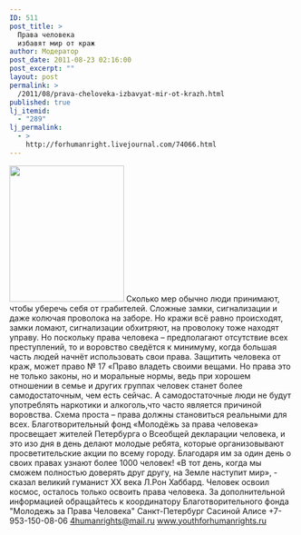 ```yaml
---
ID: 511
post_title: >
  Права человека
  избавят мир от краж
author: Модератор
post_date: 2011-08-23 02:16:00
post_excerpt: ""
layout: post
permalink: >
  /2011/08/prava-cheloveka-izbavyat-mir-ot-krazh.html
published: true
lj_itemid:
  - "289"
lj_permalink:
  - >
    http://forhumanright.livejournal.com/74066.html
---
```

<a href="http://pics.livejournal.com/forhumanright/pic/00008r2h/"><img src="http://pics.livejournal.com/forhumanright/pic/00008r2h" width="202" height="240" border='0'/></a> Сколько мер обычно люди принимают, чтобы уберечь себя от грабителей. Сложные замки, сигнализации и даже колючая проволока на заборе. Но кражи всё равно происходят, замки ломают, сигнализации обхитряют, на проволоку тоже находят управу.
Но поскольку права человека – предполагают отсутствие всех преступлений, то и воровство сведётся к минимуму, когда большая часть людей начнёт использовать свои права. Защитить человека от краж, может право № 17 «Право владеть своими вещами. Но права это не только законы, но и моральные нормы, ведь при хорошем отношении в семье и других группах человек станет более самодостаточным, чем есть сейчас. А самодостаточные люди не будут употреблять наркотики и алкоголь,что часто является причиной воровства. Схема проста – права должны становиться реальными для всех.
Благотворительный фонд «Молодёжь за права человека» просвещает жителей Петербурга о Всеобщей декларации человека, и это изо дня в день делают молодые ребята, которые организовывают просветительские акции по всему городу. Благодаря им за один день о своих правах узнают более 1000 человек!
«В тот день, когда мы сможем полностью доверять друг другу, на Земле наступит мир», - сказал великий гуманист ХХ века Л.Рон Хаббард. Человек освоил космос, осталось только освоить права человека.
За дополнительной информацией обращайтесь к координатору
Благотворительного фонда
"Молодежь за Права Человека" Санкт-Петербург 
Сасиной Алисе 
+7-953-150-08-06 
4humanrights@mail.ru
www.youthforhumanrights.ru